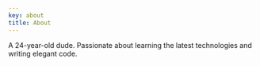 ```yaml
---
key: about
title: About
---
```

A 24-year-old dude. Passionate about learning the latest technologies and writing elegant code.
